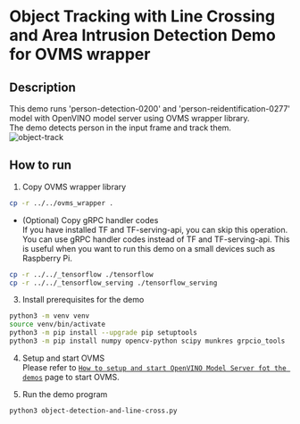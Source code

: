 # Object Tracking with Line Crossing and Area Intrusion Detection Demo for OVMS wrapper

## Description  
This demo runs 'person-detection-0200' and 'person-reidentification-0277' model with OpenVINO model server using OVMS wrapper library.  
The demo detects person in the input frame and track them.  
![object-track](./resources/object-track.gif)

## How to run
1. Copy OVMS wrapper library  
```sh
cp -r ../../ovms_wrapper .
```

* (Optional) Copy gRPC handler codes  
If you have installed TF and TF-serving-api, you can skip this operation.  
You can use gRPC handler codes instead of TF and TF-serving-api. This is useful when you want to run this demo on a small devices such as Raspberry Pi.  

```sh
cp -r ../../_tensorflow ./tensorflow
cp -r ../../_tensorflow_serving ./tensorflow_serving
```

3. Install prerequisites for the demo
```sh
python3 -m venv venv
source venv/bin/activate
python3 -m pip install --upgrade pip setuptools
python3 -m pip install numpy opencv-python scipy munkres grpcio_tools
```

4. Setup and start OVMS  
Please refer to [`How to setup and start OpenVINO Model Server fot the demos`](../ovms_setup_for_demos) page to start OVMS.  

5. Run the demo program
```sh
python3 object-detection-and-line-cross.py
```